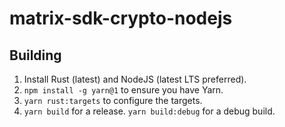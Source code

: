 # matrix-sdk-crypto-nodejs

## Building

1. Install Rust (latest) and NodeJS (latest LTS preferred).
2. `npm install -g yarn@1` to ensure you have Yarn.
3. `yarn rust:targets` to configure the targets.
4. `yarn build` for a release. `yarn build:debug` for a debug build.

